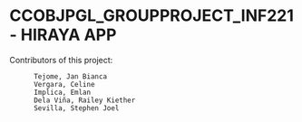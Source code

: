 # CCOBJPGL_GROUPPROJECT_INF221 - HIRAYA APP

Contributors of this project: 

          Tejome, Jan Bianca
          Vergara, Celine
          Implica, Emlan
          Dela Viña, Railey Kiether
          Sevilla, Stephen Joel
          
          
          
